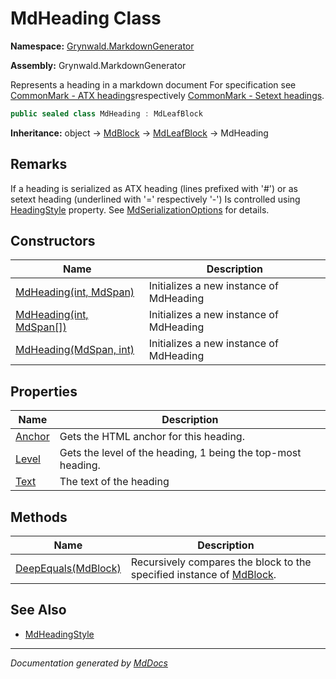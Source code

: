 ﻿# MdHeading Class

**Namespace:** [Grynwald.MarkdownGenerator](../index.md)

**Assembly:** Grynwald.MarkdownGenerator

Represents a heading in a markdown document For specification see [CommonMark \- ATX headings](https://spec.commonmark.org/0.28/#atx-headings)respectively [CommonMark \- Setext headings](https://spec.commonmark.org/0.28/#setext-headings).

```csharp
public sealed class MdHeading : MdLeafBlock
```

**Inheritance:** object → [MdBlock](../MdBlock/index.md) → [MdLeafBlock](../MdLeafBlock/index.md) → MdHeading

## Remarks

If a heading is serialized as ATX heading (lines prefixed with '\#') or as setext heading (underlined with '\=' respectively '\-') Is controlled using [HeadingStyle](../MdSerializationOptions/properties/HeadingStyle.md) property. See [MdSerializationOptions](../MdSerializationOptions/index.md) for details.

## Constructors

| Name                                                                    | Description                             |
| ----------------------------------------------------------------------- | --------------------------------------- |
| [MdHeading(int, MdSpan)](constructors/index.md#mdheadingint-mdspan)     | Initializes a new instance of MdHeading |
| [MdHeading(int, MdSpan\[\])](constructors/index.md#mdheadingint-mdspan) | Initializes a new instance of MdHeading |
| [MdHeading(MdSpan, int)](constructors/index.md#mdheadingmdspan-int)     | Initializes a new instance of MdHeading |

## Properties

| Name                           | Description                                                   |
| ------------------------------ | ------------------------------------------------------------- |
| [Anchor](properties/Anchor.md) | Gets the HTML anchor for this heading.                        |
| [Level](properties/Level.md)   | Gets the level of the heading, 1 being the top\-most heading. |
| [Text](properties/Text.md)     | The text of the heading                                       |

## Methods

| Name                                         | Description                                                                                 |
| -------------------------------------------- | ------------------------------------------------------------------------------------------- |
| [DeepEquals(MdBlock)](methods/DeepEquals.md) | Recursively compares the block to the specified instance of [MdBlock](../MdBlock/index.md). |

## See Also

- [MdHeadingStyle](../MdHeadingStyle/index.md)

___

*Documentation generated by [MdDocs](https://github.com/ap0llo/mddocs)*
